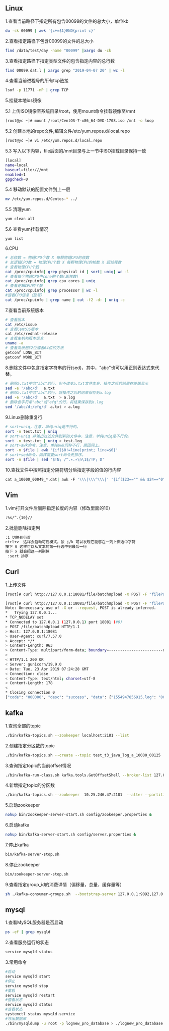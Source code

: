 ## Linux
1.查看当前路径下指定所有包含00099的文件的总大小，单位kb 
```Bash
du -sk 00099 | awk '{c+=$1}END{print c}'
```

2.查看指定路径下包含00099的文件的总大小
```Bash
find /data/test/day -name "00099" |xargs du -ck
```

3.查看指定路径下指定类型文件的包含指定内容的总行数
```Bash
find 00099.dat.l | xargs grep "2019-04-07 20" | wc -l
```

4.查看当前进程号的所有tcp链接
```Bash
lsof -p 11771 -nP | grep TCP
```

5.挂载本地ios镜像

5.1 上传ISO镜像至系统目录/root，使用mount命令挂载镜像至/mnt
```Bash
[root@yc ~]# mount /root/CentOS-7-x86_64-DVD-1708.iso /mnt -o loop
```
5.2 创建本地的repo文件,编辑文件/etc/yum.repos.d/local.repo
```Bash
[root@yc ~]# vi /etc/yum.repos.d/local.repo
```
5.3 写入以下内容，file后面的/mnt目录与上一节中ISO挂载目录保持一致
```Bash
[local]
name=local
baseurl=file:///mnt
enabled=1
gpgcheck=0
```
5.4 移动默认的配置文件到上一层
```Bash
mv /etc/yum.repos.d/Centos-* ../
```
5.5 清理yum
```Bash
yum clean all
```
5.6 查看yum挂载情况
```Bash
yum list
```

6.CPU
```Bash
# 总核数 = 物理CPU个数 X 每颗物理CPU的核数 
# 总逻辑CPU数 = 物理CPU个数 X 每颗物理CPU的核数 X 超线程数
# 查看物理CPU个数
cat /proc/cpuinfo| grep physical id | sort| uniq| wc -l
# 查看每个物理CPU中core的个数(即核数)
cat /proc/cpuinfo| grep cpu cores | uniq
# 查看逻辑CPU的个数
cat /proc/cpuinfo| grep processor | wc -l
#查看CPU信息（型号）
cat /proc/cpuinfo | grep name | cut -f2 -d: | uniq -c
```

7.查看当前系统版本
```Bash
# 查看版本
cat /etc/issue
# 查看CentOS版本
cat /etc/redhat-release
# 查看主机和版本信息
uname -a
# 查看系统是32位或者64位的方法
getconf LONG_BIT 
getconf WORD_BIT
```

8.删除文件中包含指定字符串的行(sed)，其中，"abc"也可以用正则表达式来代替。
```Bash
# 删除a.txt中含"abc"的行，但不改变a.txt文件本身，操作之后的结果在终端显示
sed -e '/abc/d'  a.txt
# 删除a.txt中含"abc"的行，将操作之后的结果保存到a.log
sed -e '/abc/d'  a.txt  > a.log
# 删除含字符串"abc"或“efg"的行，将结果保存到a.log
sed '/abc/d;/efg/d' a.txt > a.log
```

9.Linux删除重复行
```Bash
# sort+uniq，注意，单纯uniq是不行的。
sort -n test.txt | uniq
# sort+uniq 并输出过滤文件到新的文件中，注意，单纯uniq是不行的。
sort -n test.txt | uniq > test.log
# sort+awk命令，注意，单纯awk同样不行，原因同上。
sort -n $file | awk '{if($0!=line)print; line=$0}'
# sort+sed命令，同样需要sort命令先排序。
sort -n $file | sed '$!N; /^.∗.∗\n\1$/!P; D'
```

10.查找文件中按照指定分隔符切分后指定字段的值的行内容
```Bash
cat a_10000_00049_*.dat| awk -F '\\\|\\\^\\\|' '{if($23=="" && $24=="0" && $25=="") print $0}'|head -10
```

## Vim
1.vim打开文件后删除指定长度的内容（修改里面的10）
```Bash
:%s/^.{10}//
```

2.批量删除指定列
```Bash
:1 切换到行首
ctrl+v  这样会启动可视模式，按 j/k 可以发现它能够在一列上面选中字符
按下 G 这样可以从文本的第一行选中到最后一行
按下 x 就会把这一列删掉
 :sort 排序
```

## Curl
1.上传文件 
```Bash
[root]# curl http://127.0.0.1:18081/file/batchUpload -X POST -F "filePath=@/data/shell/1554947856915.log"  -F "filePath=@/data/shell/1554947856915.log" --header "Content-Type:multipart/form-data"  -v
```
```Bash
[root]# curl http://127.0.0.1:18081/file/batchUpload -X POST -F "filePath=@/data/shell/1554947856915.log"  -F "filePath=@/data/shell/1554947856915.log" --header "Content-Type:multipart/form-data"  -v
Note: Unnecessary use of -X or --request, POST is already inferred.
*   Trying 127.0.0.1...
* TCP_NODELAY set
* Connected to 127.0.0.1 (127.0.0.1) port 18081 (#0)
> POST /file/batchUpload HTTP/1.1
> Host: 127.0.0.1:18081
> User-Agent: curl/7.57.0
> Accept: */*
> Content-Length: 963
> Content-Type: multipart/form-data; boundary=------------------------d426837656228ad7
> 
< HTTP/1.1 200 OK
< Server: gunicorn/19.9.0
< Date: Tue, 23 Apr 2019 07:24:28 GMT
< Connection: close
< Content-Type: text/html; charset=utf-8
< Content-Length: 178
< 
* Closing connection 0
{"code": "000000", "desc": "success", "data": {"1554947856915.log": "000000", "1554947856915.log": "000000"}}
```

## kafka
1.查询全部的topic
```Bash
./bin/kafka-topics.sh --zookeeper localhost:2181 --list
```

2.创建指定分区数的topic
```Bash
./bin/kafka-topics.sh --create --topic test_t3_java_log_a_10000_00125  --zookeeper 10.25.151.169:2181 --partitions 10 --replication-factor 1
```

3.查询指定topic的当前offset情况
```Bash
./bin/kafka-run-class.sh kafka.tools.GetOffsetShell --broker-list 127.0.0.1:9092 --topic test-log --time -1
```

4.新增指定topic的分区数
```Bash
./bin/kafka-topics.sh --zookeeper  10.25.246.47:2181  --alter --partitions 13 --topic  t3_java_log_a_10000_test1
```

5.启动zookeeper
```Bash
nohup bin/zookeeper-server-start.sh config/zookeeper.properties &
```

6.启动kafka
```Bash
nohup bin/kafka-server-start.sh config/server.properties &
```

7.停止kafka
```Bash
bin/kafka-server-stop.sh
```

8.停止zookeeper
```Bash
bin/zookeeper-server-stop.sh
```

9.查看指定group_id的消费详情（偏移量，总量，缓存量等）
```Bash
sh ./kafka-consumer-groups.sh  --bootstrap-server 127.0.0.1:9092,127.0.0.1:9093 --group test --describe
```

## mysql

1.查看MySQL服务器是否启动
```bash
ps -ef | grep mysqld
```

2.查看服务运行的状态
```Bash
service mysqld status
```

3.常用命令
```Bash
#启动
service mysqld start
#停止
service mysqld stop
#重启
service mysqld restart
#查看状态
service mysqld status
#查看状态
systemctl status mysqld.service
#导出数据库
./bin/mysqldump -u root -p lognew_pro_database > ./lognew_pro_database.sql
```
